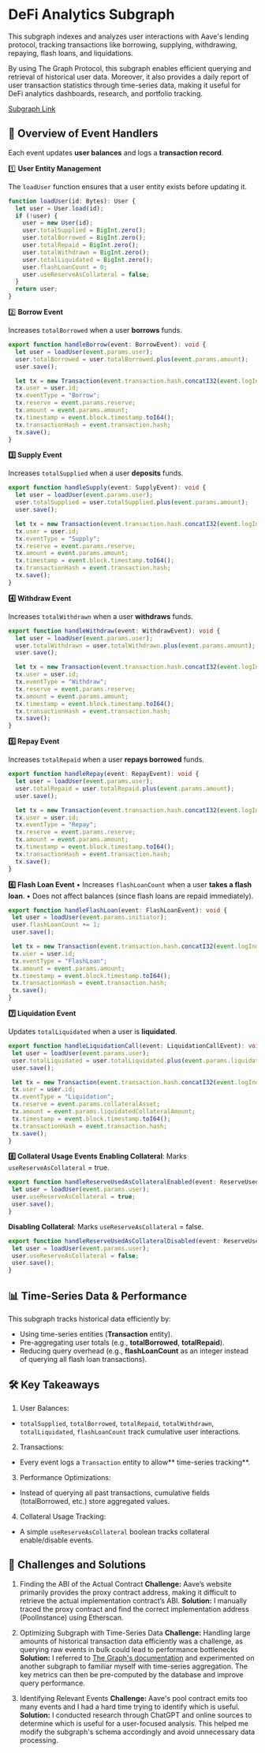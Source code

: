 # DeFi Analytics Subgraph

This subgraph indexes and analyzes user interactions with Aave's lending protocol, tracking transactions like borrowing, supplying, withdrawing, repaying, flash loans, and liquidations.

By using The Graph Protocol, this subgraph enables efficient querying and retrieval of historical user data. Moreover, it also provides a daily report of user transaction statistics through time-series data, making it useful for DeFi analytics dashboards, research, and portfolio tracking.

[Subgraph Link](https://thegraph.com/studio/subgraph/defi-analysis/playground)

## 📌 Overview of Event Handlers

Each event updates **user balances** and logs a **transaction record**.

1️⃣ **User Entity Management**

The `loadUser` function ensures that a user entity exists before updating it.
```typescript
function loadUser(id: Bytes): User {
  let user = User.load(id);
  if (!user) {
    user = new User(id);
    user.totalSupplied = BigInt.zero();
    user.totalBorrowed = BigInt.zero();
    user.totalRepaid = BigInt.zero();
    user.totalWithdrawn = BigInt.zero();
    user.totalLiquidated = BigInt.zero();
    user.flashLoanCount = 0;
    user.useReserveAsCollateral = false;
  }
  return user;
}
```

2️⃣ **Borrow Event**

Increases `totalBorrowed` when a user **borrows** funds.

```typescript
export function handleBorrow(event: BorrowEvent): void {
  let user = loadUser(event.params.user);
  user.totalBorrowed = user.totalBorrowed.plus(event.params.amount);
  user.save();

  let tx = new Transaction(event.transaction.hash.concatI32(event.logIndex.toI32()).toHex());
  tx.user = user.id;
  tx.eventType = "Borrow";
  tx.reserve = event.params.reserve;
  tx.amount = event.params.amount;
  tx.timestamp = event.block.timestamp.toI64();
  tx.transactionHash = event.transaction.hash;
  tx.save();
}
```

**3️⃣ Supply Event**

Increases `totalSupplied` when a user **deposits** funds.

```typescript
export function handleSupply(event: SupplyEvent): void {
  let user = loadUser(event.params.user);
  user.totalSupplied = user.totalSupplied.plus(event.params.amount);
  user.save();

  let tx = new Transaction(event.transaction.hash.concatI32(event.logIndex.toI32()).toHex());
  tx.user = user.id;
  tx.eventType = "Supply";
  tx.reserve = event.params.reserve;
  tx.amount = event.params.amount;
  tx.timestamp = event.block.timestamp.toI64();
  tx.transactionHash = event.transaction.hash;
  tx.save();
}
```

**4️⃣ Withdraw Event**

Increases `totalWithdrawn` when a user **withdraws** funds.

```typescript
export function handleWithdraw(event: WithdrawEvent): void {
  let user = loadUser(event.params.user);
  user.totalWithdrawn = user.totalWithdrawn.plus(event.params.amount);
  user.save();

  let tx = new Transaction(event.transaction.hash.concatI32(event.logIndex.toI32()).toHex());
  tx.user = user.id;
  tx.eventType = "Withdraw";
  tx.reserve = event.params.reserve;
  tx.amount = event.params.amount;
  tx.timestamp = event.block.timestamp.toI64();
  tx.transactionHash = event.transaction.hash;
  tx.save();
}
```

**5️⃣ Repay Event**

Increases `totalRepaid` when a user **repays borrowed** funds.

```typescript
export function handleRepay(event: RepayEvent): void {
  let user = loadUser(event.params.user);
  user.totalRepaid = user.totalRepaid.plus(event.params.amount);
  user.save();

  let tx = new Transaction(event.transaction.hash.concatI32(event.logIndex.toI32()).toHex());
  tx.user = user.id;
  tx.eventType = "Repay";
  tx.reserve = event.params.reserve;
  tx.amount = event.params.amount;
  tx.timestamp = event.block.timestamp.toI64();
  tx.transactionHash = event.transaction.hash;
  tx.save();
}
```

**6️⃣ Flash Loan Event**
	•	Increases `flashLoanCount` when a user **takes a flash loan**.
	•	Does not affect balances (since flash loans are repaid immediately).
 ```typescript
export function handleFlashLoan(event: FlashLoanEvent): void {
  let user = loadUser(event.params.initiator);
  user.flashLoanCount += 1;
  user.save();

  let tx = new Transaction(event.transaction.hash.concatI32(event.logIndex.toI32()).toHex());
  tx.user = user.id;
  tx.eventType = "FlashLoan";
  tx.amount = event.params.amount;
  tx.timestamp = event.block.timestamp.toI64();
  tx.transactionHash = event.transaction.hash;
  tx.save();
}
```

**7️⃣ Liquidation Event**

Updates `totalLiquidated` when a user is **liquidated**.
 ```typescript
export function handleLiquidationCall(event: LiquidationCallEvent): void {
  let user = loadUser(event.params.user);
  user.totalLiquidated = user.totalLiquidated.plus(event.params.liquidatedCollateralAmount);
  user.save();

  let tx = new Transaction(event.transaction.hash.concatI32(event.logIndex.toI32()).toHex());
  tx.user = user.id;
  tx.eventType = "Liquidation";
  tx.reserve = event.params.collateralAsset;
  tx.amount = event.params.liquidatedCollateralAmount;
  tx.timestamp = event.block.timestamp.toI64();
  tx.transactionHash = event.transaction.hash;
  tx.save();
}
```

**8️⃣ Collateral Usage Events**
**Enabling Collateral**: Marks `useReserveAsCollateral` = true.
 ```typescript
export function handleReserveUsedAsCollateralEnabled(event: ReserveUsedAsCollateralEnabledEvent): void {
  let user = loadUser(event.params.user);
  user.useReserveAsCollateral = true;
  user.save();
}
```
**Disabling Collateral**: Marks `useReserveAsCollateral` = false.
 ```typescript
export function handleReserveUsedAsCollateralDisabled(event: ReserveUsedAsCollateralDisabledEvent): void {
  let user = loadUser(event.params.user);
  user.useReserveAsCollateral = false;
  user.save();
}
```
## 📊 Time-Series Data & Performance
This subgraph tracks historical data efficiently by:
- Using time-series entities (**Transaction** entity).
- Pre-aggregating user totals (e.g., **totalBorrowed**, **totalRepaid**).
- Reducing query overhead (e.g., **flashLoanCount** as an integer instead of querying all flash loan transactions).

## 🛠 Key Takeaways
1.	User Balances:
- `totalSupplied`, `totalBorrowed`, `totalRepaid`, `totalWithdrawn`, `totalLiquidated`, `flashLoanCount` track cumulative user interactions.

2.	Transactions:
- Every event logs a `Transaction` entity to allow** time-series tracking**.

3.	Performance Optimizations:
- Instead of querying all past transactions, cumulative fields (totalBorrowed, etc.) store aggregated values.

4.	Collateral Usage Tracking:
- A simple `useReserveAsCollateral` boolean tracks collateral enable/disable events.

## 🚧 Challenges and Solutions
1. Finding the ABI of the Actual Contract
**Challenge:** Aave’s website primarily provides the proxy contract address, making it difficult to retrieve the actual implementation contract’s ABI.
**Solution:** I manually traced the proxy contract and find the correct implementation address (PoolInstance) using Etherscan.

2. Optimizing Subgraph with Time-Series Data
**Challenge:** Handling large amounts of historical transaction data efficiently was a challenge, as querying raw events in bulk could lead to performance bottlenecks
**Solution:** I referred to [The Graph's documentation](https://thegraph.com/docs/en/subgraphs/cookbook/timeseries/) and experimented on another subgraph to familiar myself with time-series aggregation. The key metrics can then be pre-computed by the database and improve query performance.

3. Identifying Relevant Events
**Challenge:** Aave's pool contract emits too many events and I had a hard time trying to identify which is useful.
**Solution:** I conducted research through ChatGPT and online sources to determine which is useful for a user-focused analysis. This helped me modify the subgraph's schema accordingly and avoid unnecessary data processing.

